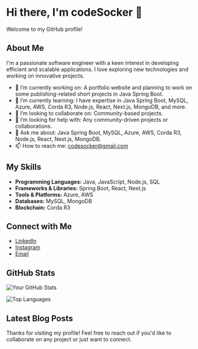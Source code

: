 # Hi there, I'm codeSocker 👋

Welcome to my GitHub profile!

## About Me

I'm a passionate software engineer with a keen interest in developing efficient and scalable applications. I love exploring new technologies and working on innovative projects.

- 🔭 I’m currently working on: A portfolio website and planning to work on some publishing-related short projects in Java Spring Boot.
- 🌱 I’m currently learning: I have expertise in Java Spring Boot, MySQL, Azure, AWS, Corda R3, Node.js, React, Next.js, MongoDB, and more.
- 👯 I’m looking to collaborate on: Community-based projects.
- 🤔 I’m looking for help with: Any community-driven projects or collaborations.
- 💬 Ask me about: Java Spring Boot, MySQL, Azure, AWS, Corda R3, Node.js, React, Next.js, MongoDB.
- 📫 How to reach me: codesocker@gmail.com

## My Skills

- **Programming Languages:** Java, JavaScript, Node.js, SQL
- **Frameworks & Libraries:** Spring Boot, React, Next.js
- **Tools & Platforms:** Azure, AWS
- **Databases:** MySQL, MongoDB
- **Blockchain:** Corda R3



## Connect with Me

- [LinkedIn](https://www.linkedin.com/in/himanshu-doye/)
- [Instagram](https://www.instagram.com/codesocker/?igshid=ODR5MmRkdmg4eGQ3)
- [Email](mailto:codesocker@gmail.com)

## GitHub Stats

![Your GitHub Stats](https://github-readme-stats.vercel.app/api?username=codeSocker&show_icons=true&theme=radical)

![Top Languages](https://github-readme-stats.vercel.app/api/top-langs/?username=codeSocker&layout=compact&theme=radical)

## Latest Blog Posts

<!-- BLOG-POST-LIST:START -->
<!-- BLOG-POST-LIST:END -->

Thanks for visiting my profile! Feel free to reach out if you'd like to collaborate on any project or just want to connect.

